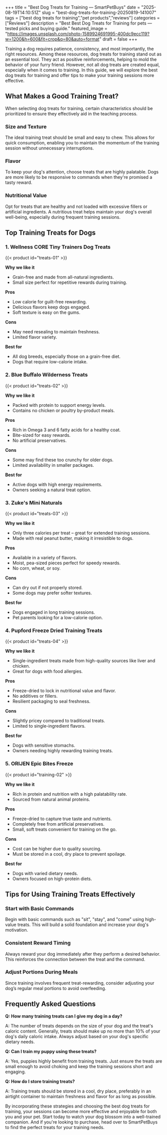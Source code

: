 +++
title = "Best Dog Treats for Training — SmartPetBuys"
date = "2025-08-19T14:10:51Z"
slug = "best-dog-treats-for-training-20250819-141007"
tags = ["best dog treats for training","pet products","reviews"]
categories = ["Reviews"]
description = "Best Best Dog Treats for Training for pets — tested picks and buying guide."
featured_image = "https://images.unsplash.com/photo-1589924691995-400dc9ecc119?w=1200&h=600&fit=crop&q=80&auto=format"
draft = false
+++

Training a dog requires patience, consistency, and most importantly, the right resources. Among these resources, dog treats for training stand out as an essential tool. They act as positive reinforcements, helping to mold the behavior of your furry friend. However, not all dog treats are created equal, especially when it comes to training. In this guide, we will explore the best dog treats for training and offer tips to make your training sessions more effective.

## What Makes a Good Training Treat?

When selecting dog treats for training, certain characteristics should be prioritized to ensure they effectively aid in the teaching process.

### Size and Texture

The ideal training treat should be small and easy to chew. This allows for quick consumption, enabling you to maintain the momentum of the training session without unnecessary interruptions.

### Flavor

To keep your dog's attention, choose treats that are highly palatable. Dogs are more likely to be responsive to commands when they're promised a tasty reward.

### Nutritional Value

Opt for treats that are healthy and not loaded with excessive fillers or artificial ingredients. A nutritious treat helps maintain your dog's overall well-being, especially during frequent training sessions.

## Top Training Treats for Dogs

### 1. Wellness CORE Tiny Trainers Dog Treats

{{< product id="treats-01" >}}

**Why we like it**
- Grain-free and made from all-natural ingredients.
- Small size perfect for repetitive rewards during training.

**Pros**
- Low calorie for guilt-free rewarding.
- Delicious flavors keep dogs engaged.
- Soft texture is easy on the gums.

**Cons**
- May need resealing to maintain freshness.
- Limited flavor variety.

**Best for**
- All dog breeds, especially those on a grain-free diet.
- Dogs that require low-calorie intake.

### 2. Blue Buffalo Wilderness Treats

{{< product id="treats-02" >}}

**Why we like it**
- Packed with protein to support energy levels.
- Contains no chicken or poultry by-product meals.

**Pros**
- Rich in Omega 3 and 6 fatty acids for a healthy coat.
- Bite-sized for easy rewards.
- No artificial preservatives.

**Cons**
- Some may find these too crunchy for older dogs.
- Limited availability in smaller packages.

**Best for**
- Active dogs with high energy requirements.
- Owners seeking a natural treat option.

### 3. Zuke's Mini Naturals

{{< product id="treats-03" >}}

**Why we like it**
- Only three calories per treat – great for extended training sessions.
- Made with real peanut butter, making it irresistible to dogs.

**Pros**
- Available in a variety of flavors.
- Moist, pea-sized pieces perfect for speedy rewards.
- No corn, wheat, or soy.

**Cons**
- Can dry out if not properly stored.
- Some dogs may prefer softer textures.

**Best for**
- Dogs engaged in long training sessions.
- Pet parents looking for a low-calorie option.

### 4. Pupford Freeze Dried Training Treats

{{< product id="treats-04" >}}

**Why we like it**
- Single-ingredient treats made from high-quality sources like liver and chicken.
- Great for dogs with food allergies.

**Pros**
- Freeze-dried to lock in nutritional value and flavor.
- No additives or fillers.
- Resilient packaging to seal freshness.

**Cons**
- Slightly pricey compared to traditional treats.
- Limited to single-ingredient flavors.

**Best for**
- Dogs with sensitive stomachs.
- Owners needing highly rewarding training treats.

### 5. ORIJEN Epic Bites Freeze

{{< product id="training-02" >}}

**Why we like it**
- Rich in protein and nutrition with a high palatability rate.
- Sourced from natural animal proteins.

**Pros**
- Freeze-dried to capture true taste and nutrients.
- Completely free from artificial preservatives.
- Small, soft treats convenient for training on the go.

**Cons**
- Cost can be higher due to quality sourcing.
- Must be stored in a cool, dry place to prevent spoilage.

**Best for**
- Dogs with varied dietary needs.
- Owners focused on high-protein diets.

## Tips for Using Training Treats Effectively

### Start with Basic Commands

Begin with basic commands such as "sit", "stay", and "come" using high-value treats. This will build a solid foundation and increase your dog's motivation.

### Consistent Reward Timing

Always reward your dog immediately after they perform a desired behavior. This reinforces the connection between the treat and the command.

### Adjust Portions During Meals

Since training involves frequent treat-rewarding, consider adjusting your dog’s regular meal portions to avoid overfeeding.

## Frequently Asked Questions

**Q: How many training treats can I give my dog in a day?**

A: The number of treats depends on the size of your dog and the treat's caloric content. Generally, treats should make up no more than 10% of your dog's daily caloric intake. Always adjust based on your dog's specific dietary needs.

**Q: Can I train my puppy using these treats?**

A: Yes, puppies highly benefit from training treats. Just ensure the treats are small enough to avoid choking and keep the training sessions short and engaging.

**Q: How do I store training treats?**

A: Training treats should be stored in a cool, dry place, preferably in an airtight container to maintain freshness and flavor for as long as possible.

By incorporating these strategies and choosing the best dog treats for training, your sessions can become more effective and enjoyable for both you and your pet. Start today to watch your dog blossom into a well-trained companion. And if you're looking to purchase, head over to SmartPetBuys to find the perfect treats for your training needs.